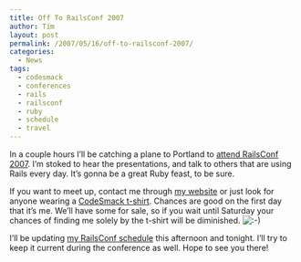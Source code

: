 ```yaml
---
title: Off To RailsConf 2007
author: Tim
layout: post
permalink: /2007/05/16/off-to-railsconf-2007/
categories:
  - News
tags:
  - codesmack
  - conferences
  - rails
  - railsconf
  - ruby
  - schedule
  - travel
---
```

In a couple hours I&#8217;ll be catching a plane to Portland to [attend RailsConf 2007][1]. I&#8217;m stoked to hear the presentations, and talk to others that are using Rails every day. It&#8217;s gonna be a great Ruby feast, to be sure.

If you want to meet up, contact me through [my website][2] or just look for anyone wearing a [CodeSmack t-shirt][3]. Chances are good on the first day that it&#8217;s me. We&#8217;ll have some for sale, so if you wait until Saturday your chances of finding me solely by the t-shirt will be diminished. <img src="http://timshadel.com/wp-includes/images/smilies/icon_smile.gif" alt=":-)" class="wp-smiley" />

I&#8217;ll be updating [my RailsConf schedule][4] this afternoon and tonight. I&#8217;ll try to keep it current during the conference as well. Hope to see you there!

 [1]: http://timshadel.com/2007/02/02/im-in/
 [2]: http://timshadel.com/
 [3]: http://codesmack.com
 [4]: http://myconfplan.com/users/timshadel/conferences/RailsConf2007
